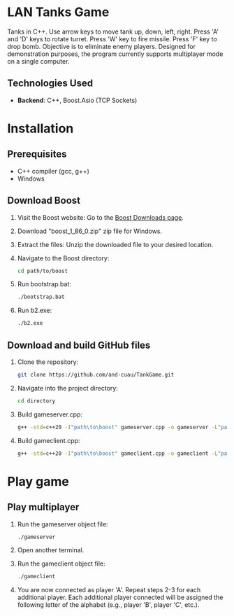 # LAN Tanks Game 
Tanks in C++. Use arrow keys to move tank up, down, left, right. Press 'A' and 'D' keys to rotate turret. Press 'W' key to fire missile. Press 'F' key to drop bomb. Objective is to eliminate enemy players.  Designed for demonstration purposes, the program currently supports multiplayer mode on a single computer.


## Technologies Used  
- **Backend**: C++, Boost.Asio (TCP Sockets)


# Installation
## Prerequisites
- C++ compiler (gcc, g++)
- Windows


## Download Boost
1. Visit the Boost website: Go to the [Boost Downloads page](https://www.boost.org/users/download/).
2. Download "boost_1_86_0.zip" zip file for Windows.
3. Extract the files: Unzip the downloaded file to your desired location.


1. Navigate to the Boost directory:
   ```bash
   cd path/to/boost

2. Run bootstrap.bat:
   ```bash
   ./bootstrap.bat

2. Run b2.exe:
   ```bash
   ./b2.exe


## Download and build GitHub files
1. Clone the repository:
   ```bash
   git clone https://github.com/and-cuau/TankGame.git
   
2. Navigate into the project directory:
    ```bash
   cd directory

3. Build gameserver.cpp:
   ```bash
   g++ -std=c++20 -I"path\to\boost" gameserver.cpp -o gameserver -L"path\to\boost\stage\lib" -lstdc++ "path\to\boost\stage\lib\libboost_system-vc143-mt-x64-1_86.lib" -lws2_32

6. Build gameclient.cpp:
   ```bash
   g++ -std=c++20 -I"path\to\boost" gameclient.cpp -o gameclient -L"path\to\boost\stage\lib" -lstdc++ "path\to\boost\stage\lib\libboost_system-vc143-mt-x64-1_86.lib" -lws2_32

# Play game

## Play multiplayer

1. Run the gameserver object file:
      ```bash
   ./gameserver
      
2. Open another terminal.

3. Run the gameclient object file:
      ```bash
   ./gameclient

4. You are now connected as player 'A'. Repeat steps 2-3 for each additional player. Each additional player connected will be assigned the following letter of the alphabet (e.g., player 'B', player 'C', etc.).



